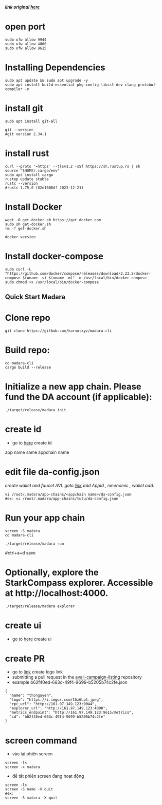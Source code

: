 ***link original [here](https://docs.availproject.org/clash-of-nodes/madara-karnot/)***
# open port
```
sudo ufw allow 9944
sudo ufw allow 4000
sudo ufw allow 9615
```
# Installing Dependencies
```
sudo apt update && sudo apt upgrade -y 
sudo apt install build-essential pkg-config libssl-dev clang protobuf-compiler -y
```
# install git
```
sudo apt install git-all

git --version
#git version 2.34.1
```
# install rust
```
curl --proto '=https' --tlsv1.2 -sSf https://sh.rustup.rs | sh
source "$HOME/.cargo/env"
sudo apt install cargo
rustup update stable
rustc --version
#rustc 1.75.0 (82e1608df 2023-12-21)
```
# Install Docker
```
wget -O get-docker.sh https://get.docker.com 
sudo sh get-docker.sh
rm -f get-docker.sh 

docker version
```
# Install docker-compose
```
sudo curl -L "https://github.com/docker/compose/releases/download/2.23.2/docker-compose-$(uname -s)-$(uname -m)" -o /usr/local/bin/docker-compose
sudo chmod +x /usr/local/bin/docker-compose
```
## Quick Start Madara
# Clone repo
```
git clone https://github.com/karnotxyz/madara-cli
```
# Build repo: 
```
cd madara-cli
cargo build --release
```
# Initialize a new app chain. Please fund the DA account (if applicable):
```
./target/release/madara init
```
# create id
- go to [here](https://app-id-gen.vercel.app/) create id 

app name same appchain name

# edit file da-config.json
*create wallet and faucet AVL goto [link](https://docs.availproject.org/about/faucet/).add AppId , nmenomic , wallet add.*
```
vi /root/.madara/app-chains/<appchain name>/da-config.json
#ex: vi /root/.madara/app-chains/tutu/da-config.json
```
# Run your app chain
```
screen -S madara
cd madara-cli

./target/release/madara run
```
#ctrl+a+d save


# Optionally, explore the StarkCompass explorer. Accessible at http://localhost:4000.
```
./target/release/madara explorer
```
# create ui
- go to [here](https://www.uuidgenerator.net/) create ui

# create PR 
- go to [link](https://imgur.com) create logo link
- submitting a pull request in the [avail-campaign-listing](https://github.com/karnotxyz/avail-campaign-listing) repository
- example b62f40ed-663c-49f4-9699-b5205b74c2fe.json
```
{
  "name": "thonguyen",
  "logo": "https://i.imgur.com/16z6Lp1.jpeg",
  "rpc_url": "http://161.97.149.123:9944",
  "explorer_url": "http://161.97.149.123:4000",
  "metrics_endpoint": "http://161.97.149.123:9615/metrics",
  "id": "b62f40ed-663c-49f4-9699-b5205b74c2fe"
}
```
# screen command
- vào lại phiên screen
```
screen -ls
screen -x madara
```
- để tắt phiên screen đang hoạt động
```
screen -ls
screen -S name -X quit
#ex:
screen -S madara -X quit
```
